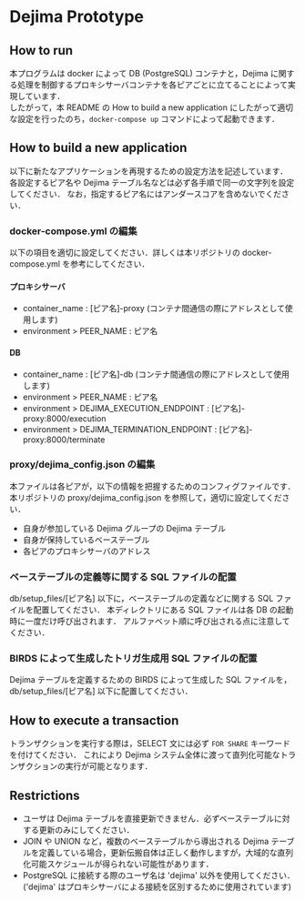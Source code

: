 # Dejima Prototype
## How to run
本プログラムは docker によって DB (PostgreSQL) コンテナと，Dejima に関する処理を制御するプロキシサーバコンテナを各ピアごとに立てることによって実現しています．  
したがって，本 README の How to build a new application にしたがって適切な設定を行ったのち，`docker-compose up` コマンドによって起動できます．  
## How to build a new application
以下に新たなアプリケーションを再現するための設定方法を記述しています．  
各設定するピア名や Dejima テーブル名などは必ず各手順で同一の文字列を設定してください．
なお，指定するピア名にはアンダースコアを含めないでください．
### docker-compose.yml の編集
以下の項目を適切に設定してください．詳しくは本リポジトリの docker-compose.yml を参考にしてください．
#### プロキシサーバ
- container_name : \[ピア名]-proxy (コンテナ間通信の際にアドレスとして使用します)
- environment > PEER_NAME : ピア名
#### DB
- container_name : \[ピア名]-db (コンテナ間通信の際にアドレスとして使用します)
- environment > PEER_NAME : ピア名
- environment > DEJIMA_EXECUTION_ENDPOINT : \[ピア名]-proxy:8000/execution
- environment > DEJIMA_TERMINATION_ENDPOINT : \[ピア名]-proxy:8000/terminate
### proxy/dejima_config.json の編集
本ファイルは各ピアが，以下の情報を把握するためのコンフィグファイルです．
本リポジトリの proxy/dejima_config.json を参照して，適切に設定してください．
- 自身が参加している Dejima グループの Dejima テーブル
- 自身が保持しているベーステーブル
- 各ピアのプロキシサーバのアドレス

### ベーステーブルの定義等に関する SQL ファイルの配置
db/setup_files/\[ピア名] 以下に，ベーステーブルの定義などに関する SQL ファイルを配置してください．
本ディレクトリにある SQL ファイルは各 DB の起動時に一度だけ呼び出されます．
アルファベット順に呼び出される点に注意してください．

### BIRDS によって生成したトリガ生成用 SQL ファイルの配置
Dejima テーブルを定義するための BIRDS によって生成した SQL ファイルを，db/setup_files/\[ピア名] 以下に配置してください．

## How to execute a transaction
トランザクションを実行する際は，SELECT 文には必ず `FOR SHARE` キーワードを付けてください．
これにより Dejima システム全体に渡って直列化可能なトランザクションの実行が可能となります．
## Restrictions
- ユーザは Dejima テーブルを直接更新できません．必ずベーステーブルに対する更新のみにしてください．
- JOIN や UNION など，複数のベーステーブルから導出される Dejima テーブルを定義している場合，更新伝搬自体は正しく動作しますが，大域的な直列化可能スケジュールが得られない可能性があります．
- PostgreSQL に接続する際のユーザ名は 'dejima' 以外を使用してください．('dejima' はプロキシサーバによる接続を区別するために使用されています)